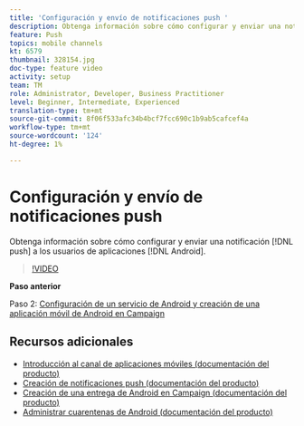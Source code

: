 ```yaml
---
title: 'Configuración y envío de notificaciones push '
description: Obtenga información sobre cómo configurar y enviar una notificación push a usuarios de aplicaciones de Android.
feature: Push
topics: mobile channels
kt: 6579
thumbnail: 328154.jpg
doc-type: feature video
activity: setup
team: TM
role: Administrator, Developer, Business Practitioner
level: Beginner, Intermediate, Experienced
translation-type: tm+mt
source-git-commit: 8f06f533afc34b4bcf7fcc690c1b9ab5cafcef4a
workflow-type: tm+mt
source-wordcount: '124'
ht-degree: 1%

---
```



# Configuración y envío de notificaciones push

Obtenga información sobre cómo configurar y enviar una notificación [!DNL push] a los usuarios de aplicaciones [!DNL Android].

>[!VIDEO](https://video.tv.adobe.com/v/328154?quality=12)

**Paso anterior**

Paso 2: [Configuración de un servicio de Android y creación de una aplicación móvil de Android en Campaign](/help/tutorial-getting-started-with-push-notifications-for-android/configuring-an-android-service-in-campaign.md)

## Recursos adicionales

* [Introducción al canal de aplicaciones móviles (documentación del producto)](https://experienceleague.adobe.com/docs/campaign-classic/using/sending-messages/sending-push-notifications/about-mobile-app-channel.html#about-mobile-app-channel)
* [Creación de notificaciones push (documentación del producto)](https://experienceleague.adobe.com/docs/campaign-classic/using/sending-messages/sending-push-notifications/creating-notifications.html#sending-messages)
* [Creación de una entrega de Android en Campaign (documentación del producto)](https://experienceleague.adobe.com/docs/campaign-classic/using/sending-messages/sending-push-notifications/configure-the-mobile-app/configuring-the-mobile-application-android.html#creating-android-delivery)
* [Administrar cuarentenas de Android (documentación del producto)](https://experienceleague.adobe.com/docs/campaign-classic/using/sending-messages/monitoring-deliveries/understanding-quarantine-management.html#android-quarantine)
